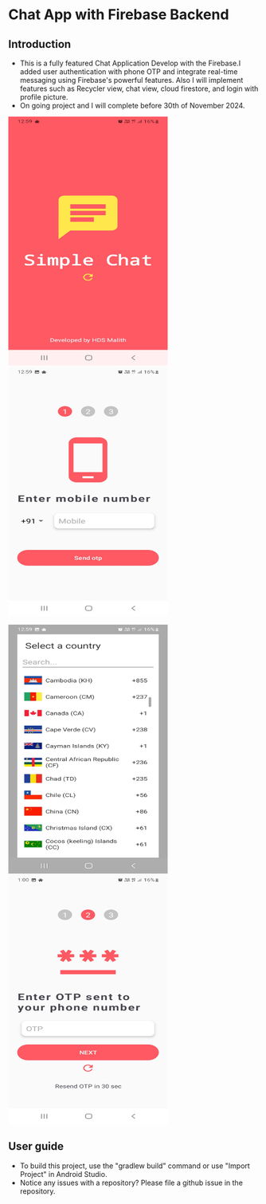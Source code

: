 # Chat App with Firebase Backend

## Introduction
- This is a fully featured Chat Application Develop with the Firebase.I added user authentication with phone OTP and integrate real-time messaging using Firebase's powerful features. Also I will implement features such as Recycler view, chat view, cloud firestore, and login with profile picture.
- On going project and I will complete before 30th of November 2024.


<p align="left"> <img src="https://github.com/Sajeewamalith/Simple_Chat/blob/edit/Documents/one.jpg"  width="320" height="500"/> <img src="https://github.com/Sajeewamalith/Simple_Chat/blob/edit/Documents/two.jpg"  width="320" height="500"/> </p>  <p align="left"> <img src="https://github.com/Sajeewamalith/Simple_Chat/blob/edit/Documents/three.jpg"  width="320" height="500"/> <img src="https://github.com/Sajeewamalith/Simple_Chat/blob/edit/Documents/four.jpg"  width="320" height="500"/></p>



## User guide
- To build this project, use the "gradlew build" command or use "Import Project" in Android Studio.
- Notice any issues with a repository? Please file a github issue in the repository.
  
